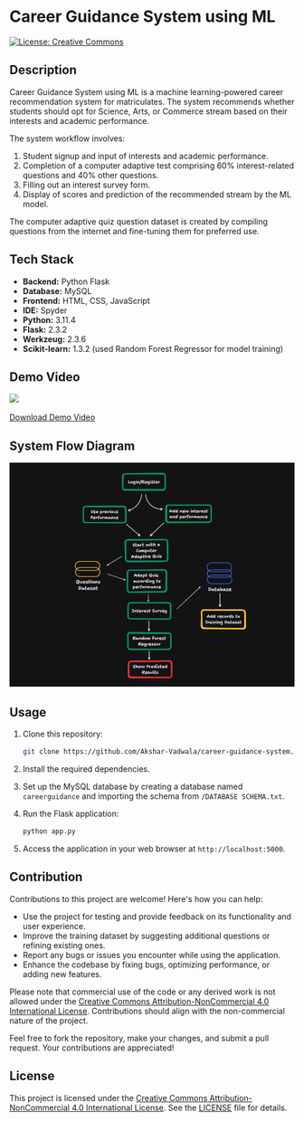 # Career Guidance System using ML

[![License: Creative Commons](https://img.shields.io/badge/License-CC_BY--NC_4.0-blue.svg)](https://creativecommons.org/licenses/by-nc/4.0/deed.en)

## Description

Career Guidance System using ML is a machine learning-powered career recommendation system for matriculates. The system recommends whether students should opt for Science, Arts, or Commerce stream based on their interests and academic performance.

The system workflow involves:
1. Student signup and input of interests and academic performance.
2. Completion of a computer adaptive test comprising 60% interest-related questions and 40% other questions.
3. Filling out an interest survey form.
4. Display of scores and prediction of the recommended stream by the ML model.

The computer adaptive quiz question dataset is created by compiling questions from the internet and fine-tuning them for preferred use.

## Tech Stack

- **Backend:** Python Flask
- **Database:** MySQL
- **Frontend:** HTML, CSS, JavaScript
- **IDE:** Spyder
- **Python:** 3.11.4
- **Flask:** 2.3.2
- **Werkzeug:** 2.3.6
- **Scikit-learn:** 1.3.2 (used Random Forest Regressor for model training)

## Demo Video

![](/static/demo.gif)

[Download Demo Video](static/demo.mp4)

## System Flow Diagram

![System Flow Diagram](/static/System_flow.png)


## Usage

1. Clone this repository:

    ```bash
    git clone https://github.com/Akshar-Vadwala/career-guidance-system.git
    ```

2. Install the required dependencies.

3. Set up the MySQL database by creating a database named `careerguidance` and importing the schema from `/DATABASE SCHEMA.txt`.

4. Run the Flask application:

    ```bash
    python app.py
    ```

5. Access the application in your web browser at `http://localhost:5000`.

## Contribution

Contributions to this project are welcome! Here's how you can help:

- Use the project for testing and provide feedback on its functionality and user experience.
- Improve the training dataset by suggesting additional questions or refining existing ones.
- Report any bugs or issues you encounter while using the application.
- Enhance the codebase by fixing bugs, optimizing performance, or adding new features.

Please note that commercial use of the code or any derived work is not allowed under the [Creative Commons Attribution-NonCommercial 4.0 International License](https://creativecommons.org/licenses/by-nc/4.0/deed.en). Contributions should align with the non-commercial nature of the project.

Feel free to fork the repository, make your changes, and submit a pull request. Your contributions are appreciated!

## License

This project is licensed under the [Creative Commons Attribution-NonCommercial 4.0 International License](https://creativecommons.org/licenses/by-nc/4.0/deed.en). See the [LICENSE](LICENSE) file for details.

